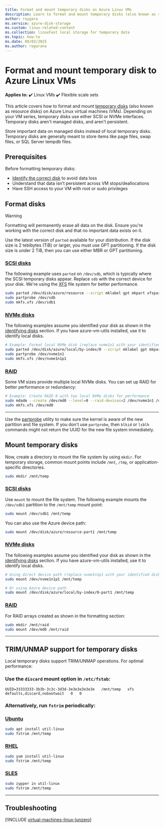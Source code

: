 ```yaml
---
title: Format and mount temporary disks on Azure Linux VMs
description: Learn to format and mount temporary disks (also known as resource disks) on Azure Linux VMs with both SCSI and NVMe interfaces
author: roygara
ms.service: azure-disk-storage
ms.custom: linux-related-content
ms.collection: linuxFast local storage for temporary data
ms.topic: how-to
ms.date: 09/03/2025
ms.author: rogarana
---
```


# Format and mount temporary disk to Azure Linux VMs

**Applies to:** :heavy_check_mark: Linux VMs :heavy_check_mark: Flexible scale sets 

This article covers how to format and mount [temporary disks](../managed-disks-overview.md#temporary-disk) (also known as resource disks) on Azure Linux virtual machines (VMs). Depending on your VM series, temporary disks use either SCSI or NVMe interfaces. Temporary disks aren't managed disks, and aren't persistent.

Store important data on managed disks instead of local temporary disks. Temporary disks are generally meant to store items like page files, swap files, or SQL Server tempdb files.

## Prerequisites

Before formatting temporary disks:

- [Identify the correct disk](./add-disk.md#identifying-disks) to avoid data loss
- Understand that data isn't persistent across VM stops/deallocations
- Have SSH access to your VM with root or sudo privileges

## Format disks

> [!WARNING]
> Formatting will permanently erase all data on the disk. Ensure you're working with the correct disk and that no important data exists on it.

Use the latest version of `parted` available for your distribution. If the disk size is 2 tebibytes (TiB) or larger, you must use GPT partitioning. If the disk size is under 2 TiB, then you can use either MBR or GPT partitioning.

### [SCSI disks](#tab/scsi)

The following example uses `parted` on `/dev/sdb`, which is typically where the SCSI temporary disks appear. Replace `sdb` with the correct device for your disk. We're using the [XFS](https://xfs.wiki.kernel.org/) file system for better performance.

```bash
sudo parted /dev/disk/azure/resource --script mklabel gpt mkpart xfspart xfs 0% 100%  
sudo partprobe /dev/sdb
sudo mkfs.xfs /dev/sdb1
```

### [NVMe disks](#tab/nvme)

The following examples assume you identified your disk as shown in the [identifying disks](./add-disk.md#identifying-disks) section. If you have azure-vm-utils installed, use it to identify local disks.

```bash
# Example: Format local NVMe disk (replace nvme1n1 with your identified disk)
sudo parted /dev/disk/azure/local/by-index/0 --script mklabel gpt mkpart xfspart xfs 0% 100%
sudo partprobe /dev/nvme1n1
sudo mkfs.xfs /dev/nvme1n1p1
```

### [RAID](#tab/raid)

Some VM sizes provide multiple local NVMe disks. You can set up RAID for better performance or redundancy:

```bash
# Example: Create RAID 0 with two local NVMe disks for performance
sudo mdadm --create /dev/md0 --level=0 --raid-devices=2 /dev/nvme1n1 /dev/nvme2n1
sudo mkfs.xfs /dev/md0
```

---

Use the [partprobe](https://linux.die.net/man/8/partprobe) utility to make sure the kernel is aware of the new partition and file system. If you don't use `partprobe`, then `blkid` or `lsblk` commands might not return the UUID for the new file system immediately.

## Mount temporary disks

Now, create a directory to mount the file system by using `mkdir`. For temporary storage, common mount points include `/mnt`, `/tmp`, or application-specific directories.

```bash
sudo mkdir /mnt/temp
```

### [SCSI disks](#tab/scsi)

Use `mount` to mount the file system. The following example mounts the `/dev/sdb1` partition to the `/mnt/temp` mount point:

```bash
sudo mount /dev/sdb1 /mnt/temp
```

You can also use the Azure device path:

```bash
sudo mount /dev/disk/azure/resource-part1 /mnt/temp
```

### [NVMe disks](#tab/nvme)

The following examples assume you identified your disk as shown in the [identifying disks](./add-disk.md#identifying-disks) section. If you have azure-vm-utils installed, use it to identify local disks.

```bash
# Using direct device path (replace nvme1n1p1 with your identified disk's partition)
sudo mount /dev/nvme1n1p1 /mnt/temp

# Or using Azure device path
sudo mount /dev/disk/azure/local/by-index/0-part1 /mnt/temp  
```

### [RAID](#tab/raid)

For RAID arrays created as shown in the formatting section:

```bash
sudo mkdir /mnt/raid
sudo mount /dev/md0 /mnt/raid
```
---

## TRIM/UNMAP support for temporary disks

Local temporary disks support TRIM/UNMAP operations. For optimal performance:

### Use the `discard` mount option in `/etc/fstab`:

```
UUID=33333333-3b3b-3c3c-3d3d-3e3e3e3e3e3e   /mnt/temp   xfs   defaults,discard,nobootwait   0   0
```

### Alternatively, run `fstrim` periodically:

### [Ubuntu](#tab/ubuntu)

```bash
sudo apt install util-linux
sudo fstrim /mnt/temp
```

### [RHEL](#tab/rhel)

```bash
sudo yum install util-linux
sudo fstrim /mnt/temp
```

### [SLES](#tab/suse)

```bash
sudo zypper in util-linux
sudo fstrim /mnt/temp
```
---

## Troubleshooting

[!INCLUDE [virtual-machines-linux-lunzero](../includes/virtual-machines-linux-lunzero.md)]

